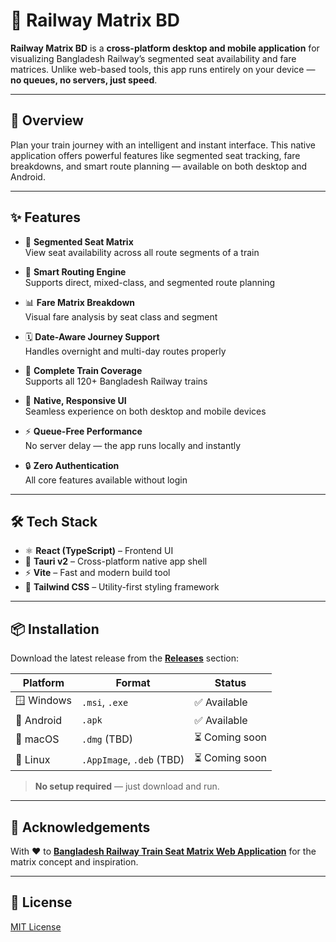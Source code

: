 # 🚆 Railway Matrix BD

**Railway Matrix BD** is a **cross-platform desktop and mobile application** for visualizing Bangladesh Railway’s segmented seat availability and fare matrices. Unlike web-based tools, this app runs entirely on your device — **no queues, no servers, just speed**.

---

## 📖 Overview

Plan your train journey with an intelligent and instant interface. This native application offers powerful features like segmented seat tracking, fare breakdowns, and smart route planning — available on both desktop and Android.

---

## ✨ Features

- 🧮 **Segmented Seat Matrix**  
  View seat availability across all route segments of a train

- 🎯 **Smart Routing Engine**  
  Supports direct, mixed-class, and segmented route planning

- 📊 **Fare Matrix Breakdown**  
  Visual fare analysis by seat class and segment

- 🗓️ **Date-Aware Journey Support**  
  Handles overnight and multi-day routes properly

- 🚄 **Complete Train Coverage**  
  Supports all 120+ Bangladesh Railway trains

- 📱 **Native, Responsive UI**  
  Seamless experience on both desktop and mobile devices

- ⚡ **Queue-Free Performance**  
  No server delay — the app runs locally and instantly

- 🔒 **Zero Authentication**  
  All core features available without login

---

## 🛠️ Tech Stack

- ⚛️ **React (TypeScript)** – Frontend UI  
- 🦀 **Tauri v2** – Cross-platform native app shell  
- ⚡ **Vite** – Fast and modern build tool  
- 🎨 **Tailwind CSS** – Utility-first styling framework

---

## 📦 Installation

Download the latest release from the [**Releases**](https://github.com/AhmedTrooper/RailwayMatrixBD/releases) section:

| Platform      | Format     | Status       |
|---------------|------------|--------------|
| 🪟 Windows     | `.msi`, `.exe` | ✅ Available |
| 🤖 Android     | `.apk`     | ✅ Available |
| 🍎 macOS       | `.dmg` (TBD) | ⏳ Coming soon |
| 🐧 Linux       | `.AppImage`, `.deb` (TBD) | ⏳ Coming soon |

> **No setup required** — just download and run.

---

## 🙏 Acknowledgements

With ❤️ to [**Bangladesh Railway Train Seat Matrix Web Application**](https://github.com/nishatrhythm/Bangladesh-Railway-Train-Seat-Matrix-Web-Application) for the matrix concept and inspiration.

---

## 📄 License

[MIT License](./LICENSE)
